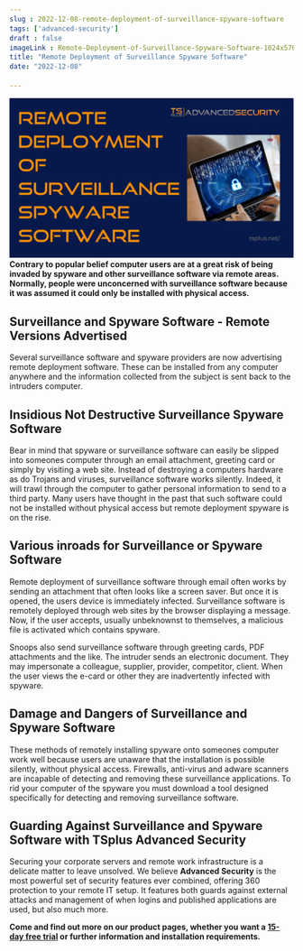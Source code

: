 ```yaml
---
slug : 2022-12-08-remote-deployment-of-surveillance-spyware-software
tags: ['advanced-security']
draft : false 
imageLink : Remote-Deployment-of-Surveillance-Spyware-Software-1024x576.png
title: "Remote Deployment of Surveillance Spyware Software"
date: "2022-12-08"

---
```


 [![Article title, TSplus logo and link, illustrated by a picture of a laptop computer showing a closed padlock on a background.](./images/Remote-Deployment-of-Surveillance-Spyware-Software-1024x576.png)](https://tsplus.net/advanced-security/)**Contrary to popular belief computer users are at a great risk of being invaded by spyware and other surveillance software via remote areas. Normally, people were unconcerned with surveillance software because it was assumed it could only be installed with physical access.**

## Surveillance and Spyware Software - Remote Versions Advertised

Several surveillance software and spyware providers are now advertising remote deployment software. These can be installed from any computer anywhere and the information collected from the subject is sent back to the intruders computer.

## Insidious Not Destructive Surveillance Spyware Software

Bear in mind that spyware or surveillance software can easily be slipped into someones computer through an email attachment, greeting card or simply by visiting a web site. Instead of destroying a computers hardware as do Trojans and viruses, surveillance software works silently. Indeed, it will trawl through the computer to gather personal information to send to a third party. Many users have thought in the past that such software could not be installed without physical access but remote deployment spyware is on the rise.

## Various inroads for Surveillance or Spyware Software

Remote deployment of surveillance software through email often works by sending an attachment that often looks like a screen saver. But once it is opened, the users device is immediately infected. Surveillance software is remotely deployed through web sites by the browser displaying a message. Now, if the user accepts, usually unbeknownst to themselves, a malicious file is activated which contains spyware.

Snoops also send surveillance software through greeting cards, PDF attachments and the like. The intruder sends an electronic document. They may impersonate a colleague, supplier, provider, competitor, client. When the user views the e-card or other they are inadvertently infected with spyware.

## Damage and Dangers of Surveillance and Spyware Software

These methods of remotely installing spyware onto someones computer work well because users are unaware that the installation is possible silently, without physical access. Firewalls, anti-virus and adware scanners are incapable of detecting and removing these surveillance applications. To rid your computer of the spyware you must download a tool designed specifically for detecting and removing surveillance software.

## Guarding Against Surveillance and Spyware Software with TSplus Advanced Security

Securing your corporate servers and remote work infrastructure is a delicate matter to leave unsolved. We believe **Advanced Security** is the most powerful set of security features ever combined, offering 360 protection to your remote IT setup. It features both guards against external attacks and management of when logins and published applications are used, but also much more.

**Come and find out more on our product pages, whether you want a [15-day free trial](https://tsplus.net/advanced-security/) or further information and installation requirements.**
